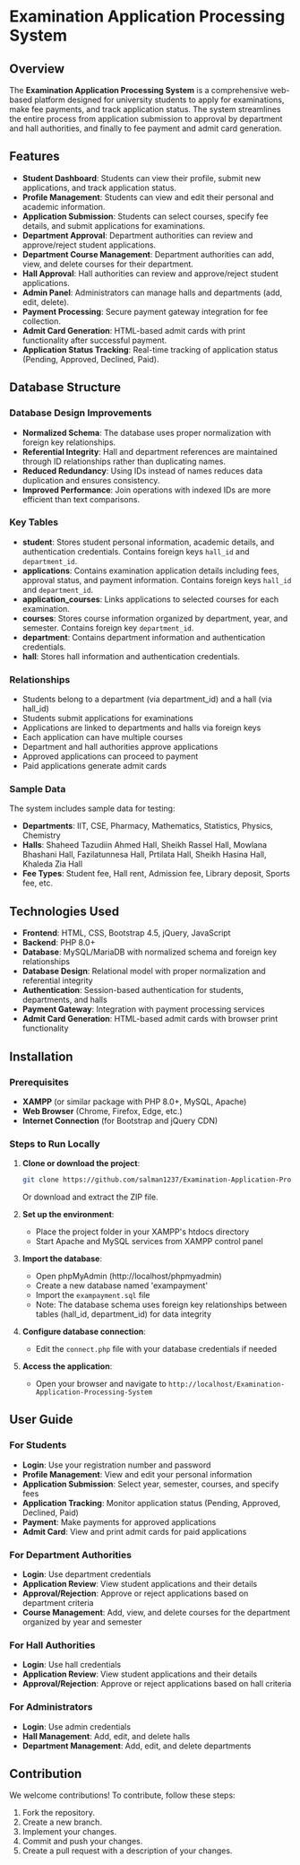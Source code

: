 # Examination Application Processing System

## Overview

The **Examination Application Processing System** is a comprehensive web-based platform designed for university students to apply for examinations, make fee payments, and track application status. The system streamlines the entire process from application submission to approval by department and hall authorities, and finally to fee payment and admit card generation.

## Features

* **Student Dashboard**: Students can view their profile, submit new applications, and track application status.
* **Profile Management**: Students can view and edit their personal and academic information.
* **Application Submission**: Students can select courses, specify fee details, and submit applications for examinations.
* **Department Approval**: Department authorities can review and approve/reject student applications.
* **Department Course Management**: Department authorities can add, view, and delete courses for their department.
* **Hall Approval**: Hall authorities can review and approve/reject student applications.
* **Admin Panel**: Administrators can manage halls and departments (add, edit, delete).
* **Payment Processing**: Secure payment gateway integration for fee collection.
* **Admit Card Generation**: HTML-based admit cards with print functionality after successful payment.
* **Application Status Tracking**: Real-time tracking of application status (Pending, Approved, Declined, Paid).

## Database Structure

### Database Design Improvements

* **Normalized Schema**: The database uses proper normalization with foreign key relationships.
* **Referential Integrity**: Hall and department references are maintained through ID relationships rather than duplicating names.
* **Reduced Redundancy**: Using IDs instead of names reduces data duplication and ensures consistency.
* **Improved Performance**: Join operations with indexed IDs are more efficient than text comparisons.

### Key Tables

* **student**: Stores student personal information, academic details, and authentication credentials. Contains foreign keys `hall_id` and `department_id`.
* **applications**: Contains examination application details including fees, approval status, and payment information. Contains foreign keys `hall_id` and `department_id`.
* **application_courses**: Links applications to selected courses for each examination.
* **courses**: Stores course information organized by department, year, and semester. Contains foreign key `department_id`.
* **department**: Contains department information and authentication credentials.
* **hall**: Stores hall information and authentication credentials.

### Relationships

* Students belong to a department (via department_id) and a hall (via hall_id)
* Students submit applications for examinations
* Applications are linked to departments and halls via foreign keys
* Each application can have multiple courses
* Department and hall authorities approve applications
* Approved applications can proceed to payment
* Paid applications generate admit cards

### Sample Data

The system includes sample data for testing:

* **Departments**: IIT, CSE, Pharmacy, Mathematics, Statistics, Physics, Chemistry
* **Halls**: Shaheed Tazudiin Ahmed Hall, Sheikh Rassel Hall, Mowlana Bhashani Hall, Fazilatunnesa Hall, Prtilata Hall, Sheikh Hasina Hall, Khaleda Zia Hall
* **Fee Types**: Student fee, Hall rent, Admission fee, Library deposit, Sports fee, etc.

## Technologies Used

* **Frontend**: HTML, CSS, Bootstrap 4.5, jQuery, JavaScript
* **Backend**: PHP 8.0+
* **Database**: MySQL/MariaDB with normalized schema and foreign key relationships
* **Database Design**: Relational model with proper normalization and referential integrity
* **Authentication**: Session-based authentication for students, departments, and halls
* **Payment Gateway**: Integration with payment processing services
* **Admit Card Generation**: HTML-based admit cards with browser print functionality

## Installation

### Prerequisites

* **XAMPP** (or similar package with PHP 8.0+, MySQL, Apache)
* **Web Browser** (Chrome, Firefox, Edge, etc.)
* **Internet Connection** (for Bootstrap and jQuery CDN)

### Steps to Run Locally

1. **Clone or download the project**:
   ```bash
   git clone https://github.com/salman1237/Examination-Application-Processing-System

   ```
   Or download and extract the ZIP file.

2. **Set up the environment**:
   * Place the project folder in your XAMPP's htdocs directory
   * Start Apache and MySQL services from XAMPP control panel

3. **Import the database**:
   * Open phpMyAdmin (http://localhost/phpmyadmin)
   * Create a new database named 'exampayment'
   * Import the `exampayment.sql` file
   * Note: The database schema uses foreign key relationships between tables (hall_id, department_id) for data integrity

4. **Configure database connection**:
   * Edit the `connect.php` file with your database credentials if needed

5. **Access the application**:
   * Open your browser and navigate to `http://localhost/Examination-Application-Processing-System`

## User Guide

### For Students

* **Login**: Use your registration number and password
* **Profile Management**: View and edit your personal information
* **Application Submission**: Select year, semester, courses, and specify fees
* **Application Tracking**: Monitor application status (Pending, Approved, Declined, Paid)
* **Payment**: Make payments for approved applications
* **Admit Card**: View and print admit cards for paid applications

### For Department Authorities

* **Login**: Use department credentials
* **Application Review**: View student applications and their details
* **Approval/Rejection**: Approve or reject applications based on department criteria
* **Course Management**: Add, view, and delete courses for the department organized by year and semester

### For Hall Authorities

* **Login**: Use hall credentials
* **Application Review**: View student applications and their details
* **Approval/Rejection**: Approve or reject applications based on hall criteria

### For Administrators

* **Login**: Use admin credentials
* **Hall Management**: Add, edit, and delete halls
* **Department Management**: Add, edit, and delete departments

## Contribution

We welcome contributions! To contribute, follow these steps:

1. Fork the repository.
2. Create a new branch.
3. Implement your changes.
4. Commit and push your changes.
5. Create a pull request with a description of your changes.
